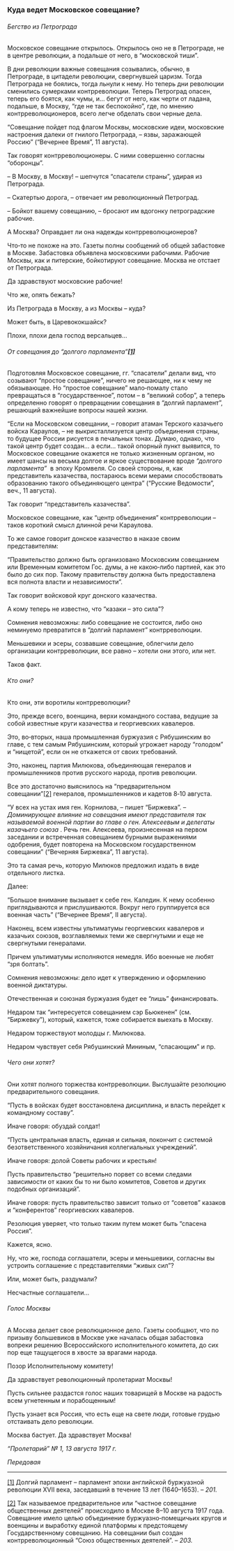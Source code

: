 ### Куда ведет Московское совещание?

###### Бегство из Петрограда

Московское совещание открылось. Открылось оно не в Петрограде, не в центре революции, а подальше от него, в “московской тиши”.

В дни революции важные совещания созывались, обычно, в Петрограде, в цитадели революции, свергнувшей царизм. Тогда Петрограда не боялись, тогда льнули к нему. Но теперь дни революции сменились сумерками контрреволюции. Теперь Петроград опасен, теперь его боятся, как чумы, и… бегут от него, как черти от ладана, подальше, в Москву, “где не так беспокойно”, где, по мнению контрреволюционеров, всего легче обделать свои черные дела.

“Совещание пойдет под флагом Москвы, московские идеи, московские настроения далеки от гнилого Петрограда, – язвы, заражающей Россию” (“Вечернее Время”, 11 августа).

Так говорят контрреволюционеры. С ними совершенно согласны “оборонцы”.

– В Москву, в Москву! – шепчутся “спасатели страны”, удирая из Петрограда.

– Скатертью дорога, – отвечает им революционный Петроград.

– Бойкот вашему совещанию, – бросают им вдогонку петроградские рабочие.

А Москва? Оправдает ли она надежды контрреволюционеров?

Что‑то не похоже на это. Газеты полны сообщений об общей забастовке в Москве. Забастовка объявлена московскими рабочими. Рабочие Москвы, как и питерские, бойкотируют совещание. Москва не отстает от Петрограда.

Да здравствуют московские рабочие!

Что же, опять бежать?

Из Петрограда в Москву, а из Москвы – куда?

Может быть, в Царевококшайск?

Плохи, плохи дела господ версальцев…

###### От совещания до “долгого парламента”[**[1]**](#_ftn1)

Подготовляя Московское совещание, гг. “спасатели” делали вид, что созывают “простое совещание”, ничего не решающее, ни к чему не обязывающее. Но “простое совещание” мало‑помалу стало превращаться в “государственное”, потом – в “великий собор”, а теперь определенно говорят о превращении совещания в “долгий парламент”, решающий важнейшие вопросы нашей жизни.

“Если на Московском совещании, – говорит атаман Терского казачьего войска Караулов, – не выкристаллизуется центр объединения страны, то будущее России рисуется в печальных тонах. Думаю, однако, что такой центр будет создан… а если… такой опорный пункт выявится, то Московское совещание окажется не только жизненным органом, но имеет шансы на весьма долгое и яркое существование вроде _“долгого парламента”_  в эпоху Кромвеля. Со своей стороны, я, как представитель казачества, постараюсь всеми мерами способствовать образованию такого объединяющего центра” (“Русские Ведомости”, веч., 11 августа).

Так говорит “представитель казачества”.

Московское совещание, как “центр объединения” контрреволюции – таков короткий смысл длинной речи Караулова.

То же самое говорит донское казачество в наказе своим представителям:

“Правительство должно быть организовано Московским совещанием или Временным комитетом Гос. думы, а не какою‑либо партией, как это было до сих пор. Такому правительству должна быть предоставлена вся полнота власти и независимости”.

Так говорит войсковой круг донского казачества.

А кому теперь не известно, что “казаки – это сила”?

Сомнения невозможны: либо совещание не состоится, либо оно неминуемо превратится в “долгий парламент” контрреволюции.

Меньшевики и эсеры, созвавшие совещание, облегчили дело организации контрреволюции, все равно – хотели они этого, или нет.

Таков факт.

###### Кто они?

Кто они, эти воротилы контрреволюции?

Это, прежде всего, военщина, верхи командного состава, ведущие за собой известные круги казачества и георгиевских кавалеров.

Это, во‑вторых, наша промышленная буржуазия с Рябушинским во главе, с тем самым Рябушинским, который угрожает народу “голодом” и “нищетой”, если он не откажется от своих требований.

Это, наконец, партия Милюкова, объединяющая генералов и промышленников против русского народа, против революции.

Все это достаточно выяснилось на “предварительном совещании”[[2]](#_ftn2) генералов, промышленников и кадетов 8‑10 августа.

“У всех на устах имя ген. Корнилова, – пишет “Биржевка”. – _Доминирующее влияние на совещания имеют представителя так называемой военной партии во главе о ген. Алексеевым и делегаты казачьего союза_ . Речь ген. Алексеева, произнесенная на первом заседании и встреченная совещанием бурными выражениями одобрения, будет повторена на Московском государственном совещании” (“Вечерняя Биржевка”, 11 августа).

Это та самая речь, которую Милюков предложил издать в виде отдельного листка.

Далее:

“Большое внимание вызывает к себе ген. Каледин. К нему особенно приглядываются и прислушиваются. Вокруг него группируется вся военная часть” (“Вечернее Время”, II августа).

Наконец, всем известны ультиматумы георгиевских кавалеров и казачьих союзов, возглавляемых теми же свергнутыми и еще не свергнутыми генералами.

Причем ультиматумы исполняются немедля. Ибо военные не любят “зря болтать”.

Сомнения невозможны: дело идет к утверждению и оформлению военной диктатуры.

Отечественная и союзная буржуазия будет ее “лишь” финансировать.

Недаром так “интересуется совещанием сэр Бьюкенен” (см. “Биржевку”), который, кажется, тоже собирается выехать в Москву.

Недаром торжествуют молодцы г. Милюкова.

Недаром чувствует себя Рябушинский Мининым, “спасающим” и пр.

###### Чего они хотят?

Они хотят полного торжества контрреволюции. Выслушайте резолюцию предварительного совещания.

“Пусть в войсках будет восстановлена дисциплина, и власть перейдет к командному составу”.

Иначе говоря: обуздай солдат!

“Пусть центральная власть, единая и сильная, покончит с системой безответственного хозяйничания коллегиальных учреждений”.

Иначе говоря: долой Советы рабочих и крестьян!

Пусть правительство “решительно порвет со всеми следами зависимости от каких бы то ни было комитетов, Советов и других подобных организаций”.

Иначе говоря: пусть правительство зависит только от “советов” казаков и “конферентов” георгиевских кавалеров.

Резолюция уверяет, что только таким путем может быть “спасена Россия”.

Кажется, ясно.

Ну, что же, господа соглашатели, эсеры и меньшевики, согласны вы устроить соглашение с представителями “живых сил”?

Или, может быть, раздумали?

Несчастные соглашатели…

###### Голос Москвы

А Москва делает свое революционное дело. Газеты сообщают, что по призыву большевиков в Москве уже началась общая забастовка вопреки решению Всероссийского исполнительного комитета, до сих пор еще тащущегося в хвосте за врагами народа.

Позор Исполнительному комитету!

Да здравствует революционный пролетариат Москвы!

Пусть сильнее раздастся голос наших товарищей в Москве на радость всем угнетенным и порабощенным!

Пусть узнает вся Россия, что есть еще на свете люди, готовые грудью отстаивать дело революции.

Москва бастует. Да здравствует Москва!

_“Пролетарий” №_ _1, 13 августа 1917_ _г._

_Передовая_

  

---

[[1]](#_ftnref1) Долгий парламент – парламент эпохи английской буржуазной революции XVII века, заседавший в течение 13 лет (1640–1653). – _201._

[[2]](#_ftnref2) Так называемое предварительное или “частное совещание общественных деятелей” происходило в Москве 8–10 августа 1917 года. Совещание имело целью объединение буржуазно‑помещичьих кругов и военщины и выработку единой платформы к предстоящему Государственному совещанию. На совещании был создан контрреволюционный “Союз общественных деятелей”. – _203._